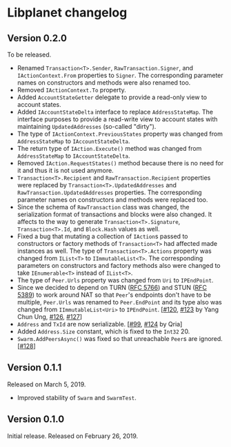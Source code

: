 Libplanet changelog
===================

Version 0.2.0
-------------

To be released.

 -  Renamed `Transaction<T>.Sender`, `RawTransaction.Signer`, and
    `IActionContext.From` properties to `Signer`.
    The corresponding parameter names on constructors and
    methods were also renamed too.
 -  Removed `IActionContext.To` property.
 -  Added `AccountStateGetter` delegate to provide a read-only view to
    account states.
 -  Added `IAccountStateDelta` interface to replace `AddressStateMap`.
    The interface purposes to provide a read-write view to account states
    with maintaining `UpdatedAddresses` (so-called "dirty").
 -  The type of `IActionContext.PreviousStates` property was changed from
    `AddressStateMap` to `IAccountStateDelta`.
 -  The return type of `IAction.Execute()` method was changed from
    `AddressStateMap` to `IAccountStateDelta`.
 -  Removed `IAction.RequestStates()` method because there is no need for it
    and thus it is not used anymore.
 -  `Transaction<T>.Recipient` and `RawTransaction.Recipient` properties were
    replaced by `Transaction<T>.UpdatedAddresses` and
    `RawTransaction.UpdatedAddresses` properties.
    The corresponding parameter names on constructors and methods were
    replaced too.
 -  Since the schema of `RawTransaction` class was changed, the serialization
    format of transactions and blocks were also changed.  It affects to
    the way to generate `Transaction<T>.Signature`, `Transaction<T>.Id`, and
    `Block.Hash` values as well.
 -  Fixed a bug that mutating a collection of `IAction`s passed to
    constructors or factory methods of `Transaction<T>` had affected
    made instances as well.
    The type of `Transaction<T>.Actions` property was changed from
    `IList<T>` to `IImmutableList<T>`.  The corresponding parameters on
    constructors and factory methods also were changed to take
    `IEnumerable<T>` instead of `IList<T>`.
 -  The type of `Peer.Urls` property was changed from `Uri` to `IPEndPoint`.
 -  Since we decided to depend on TURN ([RFC 5766]) and STUN ([RFC 5389]) to
    work around NAT so that `Peer`'s endpoints don't have to be multiple,
    `Peer.Urls` was renamed to `Peer.EndPoint` and its type also was changed
    from `IImmutableList<Uri>` to `IPEndPoint`.
    [[#120], [#123] by Yang Chun Ung, [#126], [#127]]
 -  `Address` and `TxId` are now serializable.
    [[#99], [#124] by Qria]
 -  Added `Address.Size` constant, which is fixed to the `Int32` 20.
 -  `Swarm.AddPeersAsync()` was fixed so that unreachable `Peer`s are ignored.
    [[#128]]

[#99]: https://github.com/planetarium/libplanet/issues/99
[#120]: https://github.com/planetarium/libplanet/issues/120
[#123]: https://github.com/planetarium/libplanet/pull/123
[#124]: https://github.com/planetarium/libplanet/pull/124
[#126]: https://github.com/planetarium/libplanet/issues/126
[#127]: https://github.com/planetarium/libplanet/pull/127
[#128]: https://github.com/planetarium/libplanet/pull/128
[RFC 5389]: https://tools.ietf.org/html/rfc5389
[RFC 5766]: https://tools.ietf.org/html/rfc5766


Version 0.1.1
-------------

Released on March 5, 2019.

 -  Improved stability of `Swarm` and `SwarmTest`.


Version 0.1.0
-------------

Initial release.  Released on February 26, 2019.
